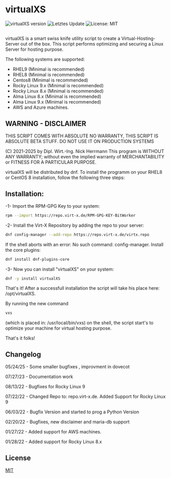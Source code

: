 # virtualXS

![virtualXS version](https://img.shields.io/badge/version-v1.0.5-green.svg) ![Letztes Update](https://img.shields.io/github/last-commit/b1tw0rker/virtualXS.svg) ![License: MIT](https://img.shields.io/badge/License-MIT-yellow.svg)

##

virtualXS is a smart swiss knife utility script to create a Virtual-Hosting-Server out of the box. This script performs optimizing and securing a Linux Server for hosting purpose.

The following systems are supported:

- RHEL9 (Minimal is recommended)
- RHEL8 (Minimal is recommended)
- Centos8 (Minimal is recommended)
- Rocky Linux 9.x (Minimal is recommended)
- Rocky Linux 8.x (Minimal is recommended)
- Alma Linux 8.x (Minimal is recommended)
- Alma Linux 9.x (Minimal is recommended)
- AWS and Azure machines.

## WARNING - DISCLAIMER

THIS SCRIPT COMES WITH ABSOLUTE NO WARRANTY,
THIS SCRIPT IS ABSOLUTE BETA STUFF. DO NOT USE IT ON PRODUCTION SYSTEMS

(C) 2021-2025 by Dipl. Wirt.-Ing. Nick Herrmann
This program is WITHOUT ANY WARRANTY; without even the implied warranty of
MERCHANTABILITY or FITNESS FOR A PARTICULAR PURPOSE.

virtualXS will be distributed by dnf. To install the programm on your RHEL8 or CentOS 8 installation, follow the following three steps:

## Installation:

-1- Import the RPM-GPG Key to your system:

```bash
rpm --import https://repo.virt-x.de/RPM-GPG-KEY-BitWorker
```

-2- Install the Virt-X Repository by adding the repo to your server:

```bash
dnf config-manager --add-repo https://repo.virt-x.de/virtx.repo
```

If the shell aborts with an error: No such command: config-manager. Install the core plugins:

```bash
dnf install dnf-plugins-core
```

-3- Now you can install "virtualXS" on your system:

```bash
dnf -y install virtualXS
```

That's it! After a successfull installation the script will take his place here: /opt/virtualXS.

By running the new command

```bash
vxs
```

(which is placed in: /usr/local/bin/vxs) on the shell, the script start's to optimize your machine for virtual hosting purpose.

That's it folks!

## Changelog

05/24/25 - Some smaller bugfixes , improvment in dovecot

07/27/23 - Documentation work

08/13/22 - Bugfixes for Rocky Linux 9

07/22/22 - Changed Repo to: repo.virt-x.de. Added Support for Rocky Linux 9

06/03/22 - Bugfix Version and started to prog a Python Version

02/20/22 - Bugfixes, new disclaimer and maria-db support

01/27/22 - Added support for AWS machines.

01/28/22 - Added support for Rocky Linux 8.x

## License

[MIT](https://choosealicense.com/licenses/mit/)
